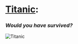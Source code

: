 # <ins>Titanic</ins>:
### *Would you have survived?* ###
![Titanic](https://i.insider.com/612cf5089ef1e50018f8af96?width=700)  